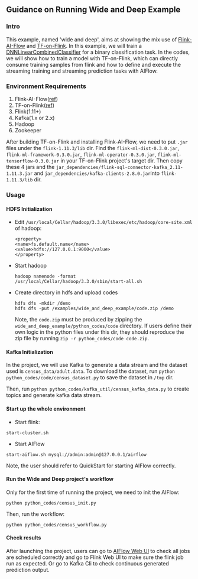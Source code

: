 ## Guidance on Running Wide and Deep Example

### Intro
This example, named 'wide and deep', aims at showing the mix use of [Flink-AI-Flow](https://github.com/alibaba/flink-ai-extended/blob/master/flink-ai-flow/QUICKSTART.md) and [TF-on-Flink](https://github.com/alibaba/flink-ai-extended/tree/master/deep-learning-on-flink). 
In this example, we will train a [DNNLinearCombinedClassifier](https://arxiv.org/abs/1606.07792) for a binary classification task.
In the codes, we will show how to train a model with TF-on-Flink, which can directly consume training samples from flink and how to define and execute the streaming training and streaming prediction tasks with AIFlow.

### Environment Requirements
1. Flink-AI-Flow([ref](https://github.com/alibaba/flink-ai-extended/blob/master/flink-ai-flow/QUICKSTART.md))
2. TF-on-Flink([ref](https://github.com/alibaba/flink-ai-extended/tree/master/deep-learning-on-flink))
3. Flink(1.11+)
4. Kafka(1.x or 2.x)
5. Hadoop
6. Zookeeper

After building TF-on-Flink and installing Flink-AI-Flow, we need to put `.jar` files under the `flink-1.11.3/lib` dir.
Find the `flink-ml-dist-0.3.0.jar`, `flink-ml-framework-0.3.0.jar`, `flink-ml-operator-0.3.0.jar`, `flink-ml-tensorflow-0.3.0.jar` in your TF-on-Flink project's target dir.
Then copy these 4 jars and the `jar_dependencies/flink-sql-connector-kafka_2.11-1.11.3.jar` and `jar_dependencies/kafka-clients-2.8.0.jar`into `flink-1.11.3/lib` dir. 


### Usage
#### HDFS Initialization

- Edit `/usr/local/Cellar/hadoop/3.3.0/libexec/etc/hadoop/core-site.xml` of hadoop:
    ```shell
    <property>
    <name>fs.default.name</name>
    <value>hdfs://127.0.0.1:9000</value>
    </property>
    ```
- Start hadoop
    ```shell
    hadoop namenode -format
    /usr/local/Cellar/hadoop/3.3.0/sbin/start-all.sh
    ```
- Create directory in hdfs and upload codes
    ```shell
    hdfs dfs -mkdir /demo
    hdfs dfs -put /examples/wide_and_deep_example/code.zip /demo
    ```
  Note, the `code.zip` must be produced by zipping the `wide_and_deep_example/python_codes/code` directory.
  If users define their own logic in the python files under this dir, they should reproduce the zip file by running `zip -r python_codes/code code.zip`.
  
#### Kafka Initialization
In the project, we will use Kafka to generate a data stream and the dataset used is `census_data/adult.data`. 
   To download the dataset, run `python python_codes/code/census_dataset.py` to save the dataset in `/tmp` dir.
   
Then, run `python python_codes/kafka_util/census_kafka_data.py` to create topics and generate kafka data stream.

#### Start up the whole environment
- Start flink:
```shell
start-cluster.sh
```
- Start AIFlow
```shell
start-aiflow.sh mysql://admin:admin@127.0.0.1/airflow
```
Note, the user should refer to QuickStart for starting AIFlow correctly.

#### Run the Wide and Deep project's workflow
Only for the first time of running the project, we need to init the AIFlow:
```shell
python python_codes/census_init.py 
```

Then, run the workflow:
```shell
python python_codes/census_workflow.py
```

#### Check results
After launching the project, users can go to [AIFlow Web UI](127.0.0.1:8080) to check all jobs are scheduled correctly and 
   go to Flink Web UI to make sure the flink job run as expected.
   Or go to Kafka Cli to check continuous generated prediction output.
